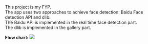 This project is my FYP.  
The app uses two approaches to achieve face detection: Baidu Face detection API and dlib.  
The Baidu API is implemented in the real time face detection part.  
The dlib is implemented in the gallery part.

**Flow chart:**
![](https://github.com/lo2017/FaceReadingApp/blob/master/%E6%9C%AA%E5%91%BD%E5%90%8D%E6%96%87%E4%BB%B6%20(1).png)
